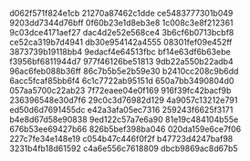d062f571f824e1cb
21270a87462c1dde
ce5483777301b049
9203dd7344d76bff
0f60b23e1d8eb3e8
1c008c3e8f212361
9c03dce4171aef27
dac4d2e52e568ce4
3b6cf6b0713bcbf8
ce52ca319b7d4941
db30e954142a4555
08301fef09e452ff
3873739b19118bb4
9edacf4e64513fbc
bf14e63df6b63ebe
f3956bf6811944d7
977f46126be51813
9db22a550b22adb4
96ac6feb088b36ff
86c7b5b5e2b59e30
b2410cc208c9b6dd
6acc5fcaf85bb6f4
6c1c7722ab95151d
650a7bb3490804d0
057aa5700c22ab23
7f72eaee04e0f169
916f39fc42bacf9b
236396548e30d7f6
29c0c3d76982d129
4a9057c13212e791
ed50d6d7691455dc
e42a3afa05ec7316
259243f6625f3171
b4e8d67d58e90838
9ed122c57a7e6a90
81e19c484104b55e
676b53ee69427b66
826b5bef398ba046
020da159e6ce7f06
227c7fe34e148e19
c054b47c446f0f2f
b47723d4247baf98
3231b4fb18d61592
c4a6e556c7618809
dbcb9869ac8d67b5
